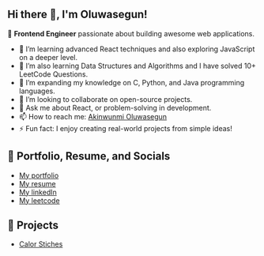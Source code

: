 ## Hi there 👋, I'm Oluwasegun!

🌟 **Frontend Engineer** passionate about building awesome web applications.

<!-- - 🔭 I’m currently working on [](#)   -->
- 🌱 I’m learning advanced React techniques and also exploring JavaScript on a deeper level.  
- 🌱 I’m also learning Data Structures and Algorithms and I have solved 10+ LeetCode Questions.  
- 🌱 I’m expanding my knowledge on C, Python, and Java programming languages.  
- 👯 I’m looking to collaborate on open-source projects.  
- 💬 Ask me about React, or problem-solving in development.  
- 📫 How to reach me: [Akinwunmi Oluwasegun](mailto:akinwunmiolusegun277@gmail.com)  
- ⚡ Fun fact: I enjoy creating real-world projects from simple ideas!

## 🔗 Portfolio, Resume, and Socials
- [My portfolio](https://codthathing-dev.vercel.app/)
- [My resume](https://drive.google.com/file/d/1WnYxL07HBEK69TWuHoljhaSpRjE2YwGe/view?usp=drive_link)
- [My linkedIn](https://www.linkedin.com/in/codthathing/)
- [My leetcode](https://leetcode.com/u/codthathing/)

## 🚀 Projects
- [Calor Stiches](https://calorstiches.vercel.app/)

<!-- ## 📈 Stats
![Your GitHub stats](https://github-readme-stats.vercel.app/api?username=codthathing&show_icons=true) -->